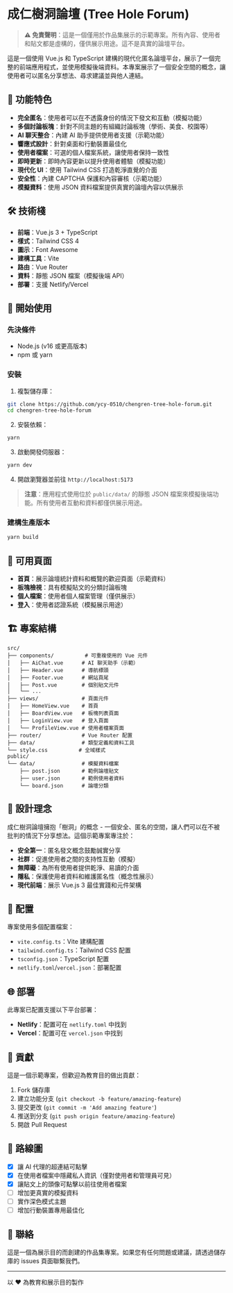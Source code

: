# 成仁樹洞論壇 (Tree Hole Forum)

> **⚠️ 免責聲明**：這是一個僅用於作品集展示的示範專案。所有內容、使用者和貼文都是虛構的，僅供展示用途。這不是真實的論壇平台。

這是一個使用 Vue.js 和 TypeScript 建構的現代化匿名論壇平台，展示了一個完整的前端應用程式，並使用模擬後端資料。本專案展示了一個安全空間的概念，讓使用者可以匿名分享想法、尋求建議並與他人連結。

## 🌟 功能特色

- **完全匿名**：使用者可以在不透露身份的情況下發文和互動（模擬功能）
- **多個討論板塊**：針對不同主題的有組織討論板塊（學術、美食、校園等）
- **AI 聊天整合**：內建 AI 助手提供使用者支援（示範功能）
- **響應式設計**：針對桌面和行動裝置最佳化
- **使用者檔案**：可選的個人檔案系統，讓使用者保持一致性
- **即時更新**：即時內容更新以提升使用者體驗（模擬功能）
- **現代化 UI**：使用 Tailwind CSS 打造乾淨直覺的介面
- **安全性**：內建 CAPTCHA 保護和內容審核（示範功能）
- **模擬資料**：使用 JSON 資料檔案提供真實的論壇內容以供展示

## 🛠️ 技術棧

- **前端**：Vue.js 3 + TypeScript
- **樣式**：Tailwind CSS 4
- **圖示**：Font Awesome
- **建構工具**：Vite
- **路由**：Vue Router
- **資料**：靜態 JSON 檔案（模擬後端 API）
- **部署**：支援 Netlify/Vercel

## 🚀 開始使用

### 先決條件

- Node.js (v16 或更高版本)
- npm 或 yarn

### 安裝

1. 複製儲存庫：
```bash
git clone https://github.com/ycy-0510/chengren-tree-hole-forum.git
cd chengren-tree-hole-forum
```

2. 安裝依賴：
```bash
yarn
```

3. 啟動開發伺服器：
```bash
yarn dev
```

4. 開啟瀏覽器並前往 `http://localhost:5173`

> **注意**：應用程式使用位於 `public/data/` 的靜態 JSON 檔案來模擬後端功能。所有使用者互動和資料都僅供展示用途。

### 建構生產版本

```bash
yarn build
```

## 📱 可用頁面

- **首頁**：展示論壇統計資料和概覽的歡迎頁面（示範資料）
- **板塊檢視**：具有模擬貼文的分類討論板塊
- **個人檔案**：使用者個人檔案管理（僅供展示）
- **登入**：使用者認證系統（模擬展示用途）

## 🏗️ 專案結構

```
src/
├── components/          # 可重複使用的 Vue 元件
│   ├── AiChat.vue      # AI 聊天助手（示範）
│   ├── Header.vue      # 導航標頭
│   ├── Footer.vue      # 網站頁尾
│   ├── Post.vue        # 個別貼文元件
│   └── ...
├── views/              # 頁面元件
│   ├── HomeView.vue    # 首頁
│   ├── BoardView.vue   # 板塊列表頁面
│   ├── LoginView.vue   # 登入頁面
│   └── ProfileView.vue # 使用者檔案頁面
├── router/             # Vue Router 配置
├── data/               # 類型定義和資料工具
└── style.css          # 全域樣式
public/
└── data/               # 模擬資料檔案
    ├── post.json       # 範例論壇貼文
    ├── user.json       # 範例使用者資料
    └── board.json      # 論壇分類
```

## 🎨 設計理念

成仁樹洞論壇擁抱「樹洞」的概念 - 一個安全、匿名的空間，讓人們可以在不被批判的情況下分享想法。這個示範專案專注於：

- **安全第一**：匿名發文概念鼓勵誠實分享
- **社群**：促進使用者之間的支持性互動（模擬）
- **無障礙**：為所有使用者提供乾淨、易讀的介面
- **隱私**：保護使用者資料和維護匿名性（概念性展示）
- **現代前端**：展示 Vue.js 3 最佳實踐和元件架構

## 🔧 配置

專案使用多個配置檔案：

- `vite.config.ts`：Vite 建構配置
- `tailwind.config.ts`：Tailwind CSS 配置
- `tsconfig.json`：TypeScript 配置
- `netlify.toml`/`vercel.json`：部署配置

## 🌐 部署

此專案已配置支援以下平台部署：

- **Netlify**：配置可在 `netlify.toml` 中找到
- **Vercel**：配置可在 `vercel.json` 中找到

## 🤝 貢獻

這是一個示範專案，但歡迎為教育目的做出貢獻：

1. Fork 儲存庫
2. 建立功能分支 (`git checkout -b feature/amazing-feature`)
3. 提交更改 (`git commit -m 'Add amazing feature'`)
4. 推送到分支 (`git push origin feature/amazing-feature`)
5. 開啟 Pull Request


## 🎯 路線圖

- [x] 讓 AI 代理的超連結可點擊
- [x] 在使用者檔案中隱藏私人資訊（僅對使用者和管理員可見）
- [x] 讓貼文上的頭像可點擊以前往使用者檔案
- [ ] 增加更真實的模擬資料
- [ ] 實作深色模式主題
- [ ] 增加行動裝置專用最佳化

## 📧 聯絡

這是一個為展示目的而創建的作品集專案。如果您有任何問題或建議，請透過儲存庫的 issues 頁面聯繫我們。

---

以 ❤️ 為教育和展示目的製作

